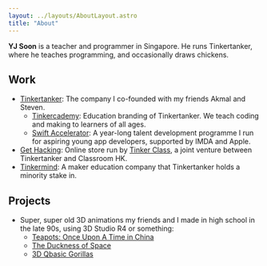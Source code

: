 ```yaml
---
layout: ../layouts/AboutLayout.astro
title: "About"
---
```


**YJ Soon** is a teacher and programmer in Singapore. 
He runs Tinkertanker, where he teaches programming, and occasionally draws chickens.

## Work

- [Tinkertanker](https://tinkertanker.com): The company I co-founded with my friends Akmal and Steven. 
  - [Tinkercademy](https://tinkercademy.com): Education branding of Tinkertanker. We teach coding and making to learners of all ages. 
  - [Swift Accelerator](https://swiftinsg.org): A year-long talent development programme I run for aspiring young app developers, supported by IMDA and Apple.
- [Get Hacking](https://gethacking.com): Online store run by [Tinker Class](https://tinkerclass.tech), a joint venture between Tinkertanker and Classroom HK.
- [Tinkermind](https://tinkermind.sg): A maker education company that Tinkertanker holds a minority stake in.

## Projects

- Super, super old 3D animations my friends and I made in high school in the late 90s, using 3D Studio R4 or something: 
  - [Teapots: Once Upon A Time in China](https://youtube.com/watch?v=Mw1mhCZvwLQ)
  - [The Duckness of Space](https://youtube.com/watch?v=vuekAy5mGec)
  - [3D Qbasic Gorillas](https://www.youtube.com/watch?v=rm7kP7eSrD8)

